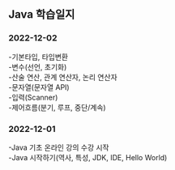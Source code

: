 ## Java 학습일지
### 2022-12-02
-기본타입, 타입변환  
-변수(선언, 초기화)  
-산술 연산, 관계 연산자, 논리 연산자  
-문자열(문자열 API)  
-입력(Scanner)  
-제어흐름(분기, 루프, 중단/계속)
### 2022-12-01
-Java 기초 온라인 강의 수강 시작  
-Java 시작하기(역사, 특성, JDK, IDE, Hello World)
